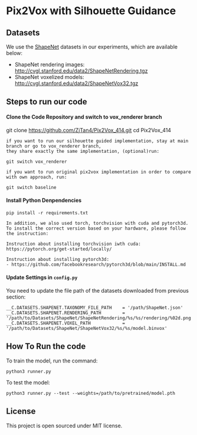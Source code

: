 # Pix2Vox with Silhouette Guidance

## Datasets

We use the [ShapeNet](https://www.shapenet.org/) datasets in our experiments, which are available below:

- ShapeNet rendering images: http://cvgl.stanford.edu/data2/ShapeNetRendering.tgz
- ShapeNet voxelized models: http://cvgl.stanford.edu/data2/ShapeNetVox32.tgz



## Steps to run our code

#### Clone the Code Repository and switch to vox_renderer branch

git clone https://github.com/ZjTan4/Pix2Vox_414.git
cd Pix2Vox_414

```
if you want to run our silhouette guided implementation, stay at main branch or go to vox_renderer branch,
they share exactly the same implementation, (optional)run:

git switch vox_renderer

if you want to run original pix2vox implementation in order to compare with own approach, run:

git switch baseline
```

#### Install Python Denpendencies

```
pip install -r requirements.txt

In addition, we also used torch, torchvision with cuda and pytorch3d. To install the correct version based on your hardware, please follow the instruction:

Instruction about installing torchvision iwth cuda:
https://pytorch.org/get-started/locally/

Instruction about installing pytorch3d:
- https://github.com/facebookresearch/pytorch3d/blob/main/INSTALL.md
```

#### Update Settings in `config.py`

You need to update the file path of the datasets downloaded from previous section:

```
__C.DATASETS.SHAPENET.TAXONOMY_FILE_PATH    = '/path/ShapeNet.json'
__C.DATASETS.SHAPENET.RENDERING_PATH        = '/path/to/Datasets/ShapeNet/ShapeNetRendering/%s/%s/rendering/%02d.png'
__C.DATASETS.SHAPENET.VOXEL_PATH            = '/path/to/Datasets/ShapeNet/ShapeNetVox32/%s/%s/model.binvox'

```

## How To Run the code

To train the model, run the command:

```
python3 runner.py
```

To test the model:

```
python3 runner.py --test --weights=/path/to/pretrained/model.pth
```


## License

This project is open sourced under MIT license.
